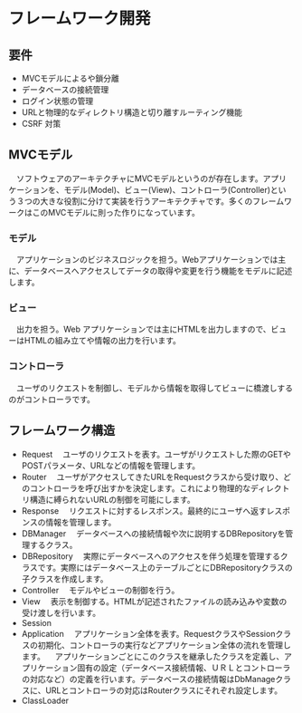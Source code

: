 # フレームワーク開発

## 要件

- MVCモデルによるや鎖分離
- データベースの接続管理
- ログイン状態の管理
- URLと物理的なディレクトリ構造と切り離すルーティング機能
- CSRF 対策

## MVCモデル

　ソフトウェアのアーキテクチャにMVCモデルというのが存在します。アプリケーションを、モデル(Model)、ビュー(View)、コントローラ(Controller)という３つの大きな役割に分けて実装を行うアーキテクチャです。多くのフレームワークはこのMVCモデルに則った作りになっています。

### モデル

　アプリケーションのビジネスロジックを担う。Webアプリケーションでは主に、データベースへアクセスしてデータの取得や変更を行う機能をモデルに記述します。

### ビュー

　出力を担う。Web アプリケーションでは主にHTMLを出力しますので、ビューはHTMLの組み立てや情報の出力を行います。

### コントローラ

　ユーザのリクエストを制御し、モデルから情報を取得してビューに橋渡しするのがコントローラです。

## フレームワーク構造

- Request
　ユーザのリクエストを表す。ユーザがリクエストした際のGETやPOSTパラメータ、URLなどの情報を管理します。
- Router
　ユーザがアクセスしてきたURLをRequestクラスから受け取り、どのコントローラを呼び出すかを決定します。これにより物理的なディレクトリ構造に縛られないURLの制御を可能にします。
- Response
　リクエストに対するレスポンス。最終的にユーザへ返すレスポンスの情報を管理します。
- DBManager
　データベースへの接続情報や次に説明するDBRepositoryを管理するクラス。
- DBRepository
　実際にデータベースへのアクセスを伴う処理を管理するクラスです。実際にはデータベース上のテーブルごとにDBRepositoryクラスの子クラスを作成します。
- Controller
　モデルやビューの制御を行う。
- View
　表示を制御する。HTMLが記述されたファイルの読み込みや変数の受け渡しを行います。
- Session
- Application
　アプリケーション全体を表す。RequestクラスやSessionクラスの初期化、コントローラの実行などアプリケーション全体の流れを管理します。
　アプリケーションごとにこのクラスを継承したクラスを定義し、アプリケーション固有の設定（データベース接続情報、ＵＲＬとコントローラの対応など）の定義を行います。データベースの接続情報はDbManageクラスに、URLとコントローラの対応はRouterクラスにそれぞれ設定します。
- ClassLoader

